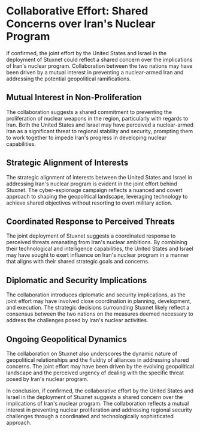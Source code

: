 # Collaborative Effort: Shared Concerns over Iran's Nuclear Program

If confirmed, the joint effort by the United States and Israel in the deployment of Stuxnet could reflect a shared concern over the implications of Iran's nuclear program. Collaboration between the two nations may have been driven by a mutual interest in preventing a nuclear-armed Iran and addressing the potential geopolitical ramifications.

## Mutual Interest in Non-Proliferation

The collaboration suggests a shared commitment to preventing the proliferation of nuclear weapons in the region, particularly with regards to Iran. Both the United States and Israel may have perceived a nuclear-armed Iran as a significant threat to regional stability and security, prompting them to work together to impede Iran's progress in developing nuclear capabilities.

## Strategic Alignment of Interests

The strategic alignment of interests between the United States and Israel in addressing Iran's nuclear program is evident in the joint effort behind Stuxnet. The cyber-espionage campaign reflects a nuanced and covert approach to shaping the geopolitical landscape, leveraging technology to achieve shared objectives without resorting to overt military action.

## Coordinated Response to Perceived Threats

The joint deployment of Stuxnet suggests a coordinated response to perceived threats emanating from Iran's nuclear ambitions. By combining their technological and intelligence capabilities, the United States and Israel may have sought to exert influence on Iran's nuclear program in a manner that aligns with their shared strategic goals and concerns.

## Diplomatic and Security Implications

The collaboration introduces diplomatic and security implications, as the joint effort may have involved close coordination in planning, development, and execution. The strategic decisions surrounding Stuxnet likely reflect a consensus between the two nations on the measures deemed necessary to address the challenges posed by Iran's nuclear activities.

## Ongoing Geopolitical Dynamics

The collaboration on Stuxnet also underscores the dynamic nature of geopolitical relationships and the fluidity of alliances in addressing shared concerns. The joint effort may have been driven by the evolving geopolitical landscape and the perceived urgency of dealing with the specific threat posed by Iran's nuclear program.

In conclusion, if confirmed, the collaborative effort by the United States and Israel in the deployment of Stuxnet suggests a shared concern over the implications of Iran's nuclear program. The collaboration reflects a mutual interest in preventing nuclear proliferation and addressing regional security challenges through a coordinated and technologically sophisticated approach.